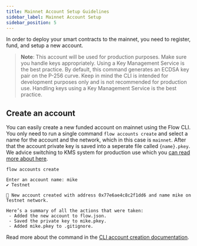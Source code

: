 ```yaml
---
title: Mainnet Account Setup Guidelines
sidebar_label: Mainnet Account Setup
sidebar_position: 5
---
```


In order to deploy your smart contracts to the mainnet, you need to register, fund, and setup a new account.

> **Note**: This account will be used for production purposes. Make sure you handle keys appropriately. Using a Key Management Service is the best practice. By default, this command generates an ECDSA key pair on the P-256 curve. Keep in mind the CLI is intended for development purposes only and is not recommended for production use. Handling keys using a Key Management Service is the best practice.

## Create an account
You can easily create a new funded account on mainnet using the Flow CLI. You only need to run a single command `flow accounts create` and select a name for the account and the network, which in this case is `mainnet`. After that the account private key is saved into a seperate file called `{name}.pkey`. We advice switching to KMS system for production use which you [can read more about here](../build/getting-started/local-development/flow-cli/flow.json/configuration.md#advanced-format-1).

```
flow accounts create

Enter an account name: mike
✔ Testnet

🎉 New account created with address 0x77e6ae4c8c2f1dd6 and name mike on Testnet network.

Here’s a summary of all the actions that were taken:
 - Added the new account to flow.json.
 - Saved the private key to mike.pkey.
 - Added mike.pkey to .gitignore.
```


Read more about the command in the [CLI account creation documentation](../build/getting-started/local-development/flow-cli/accounts/create-accounts.md#interactive-mode).
